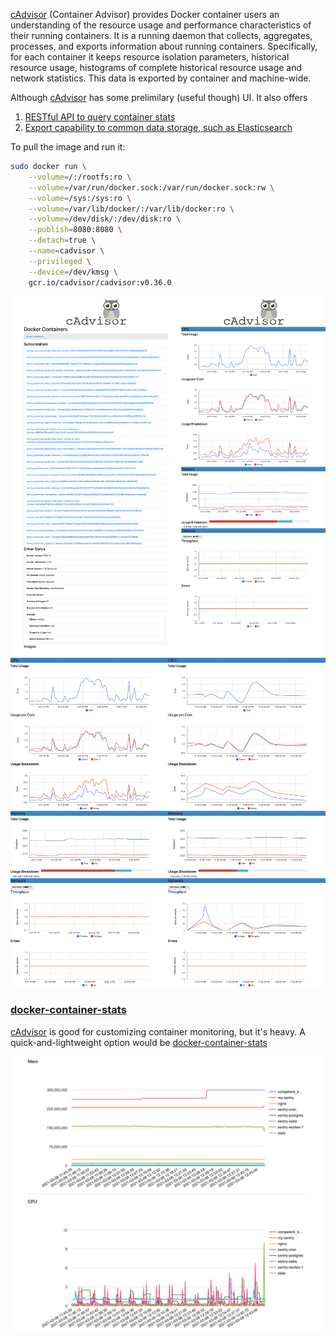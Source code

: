 [cAdvisor] (Container Advisor) provides Docker container users an understanding of
the resource usage and performance characteristics of their running containers. It is a running daemon that collects,
aggregates, processes, and exports information about running containers. Specifically, for each container it keeps
resource isolation parameters, historical resource usage, histograms of complete historical resource usage and network
statistics. This data is exported by container and machine-wide.

Although [cAdvisor] has some prelimilary (useful though) UI. It also offers

1. [RESTful API to query container stats](https://github.com/google/cadvisor/blob/master/docs/api.md)
2. [Export capability to common data storage, such as Elasticsearch](https://github.com/google/cadvisor/blob/master/docs/storage/README.md)

To pull the image and run it:

```bash
sudo docker run \
    --volume=/:/rootfs:ro \
    --volume=/var/run/docker.sock:/var/run/docker.sock:rw \
    --volume=/sys:/sys:ro \
    --volume=/var/lib/docker/:/var/lib/docker:ro \
    --volume=/dev/disk/:/dev/disk:ro \
    --publish=8080:8080 \
    --detach=true \
    --name=cadvisor \
    --privileged \
    --device=/dev/kmsg \
    gcr.io/cadvisor/cadvisor:v0.36.0
```

![cAdvisor Screenshot 1](img/cadvisor-1.png)
![cAdvisor Screenshot 2](img/cadvisor-2.png)

### [docker-container-stats](https://github.com/virtualzone/docker-container-stats)

[cAdvisor](https://github.com/google/cadvisor) is good for customizing container monitoring, but it's heavy. A
quick-and-lightweight option would be [docker-container-stats](https://github.com/virtualzone/docker-container-stats)

![docker-container-stats Screenshot](img/docker-container-stats.png)

[cAdvisor]: https://github.com/google/cadvisor
